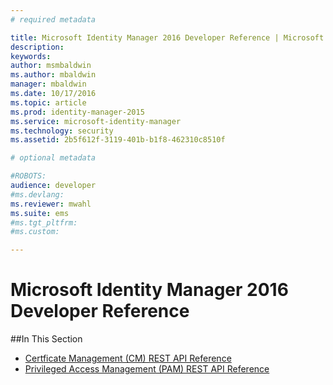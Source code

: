 ```yaml
---
# required metadata

title: Microsoft Identity Manager 2016 Developer Reference | Microsoft Identity Manager
description:
keywords:
author: msmbaldwin
ms.author: mbaldwin
manager: mbaldwin
ms.date: 10/17/2016
ms.topic: article
ms.prod: identity-manager-2015
ms.service: microsoft-identity-manager
ms.technology: security
ms.assetid: 2b5f612f-3119-401b-b1f8-462310c8510f

# optional metadata

#ROBOTS:
audience: developer
#ms.devlang:
ms.reviewer: mwahl
ms.suite: ems
#ms.tgt_pltfrm:
#ms.custom:

---
```


# Microsoft Identity Manager 2016 Developer Reference

##In This Section

- [Certficate Management (CM) REST API Reference](certificate-management-rest-api-reference.md)
- [Privileged Access Management (PAM) REST API Reference](privileged-access-management-rest-api-reference.md)
